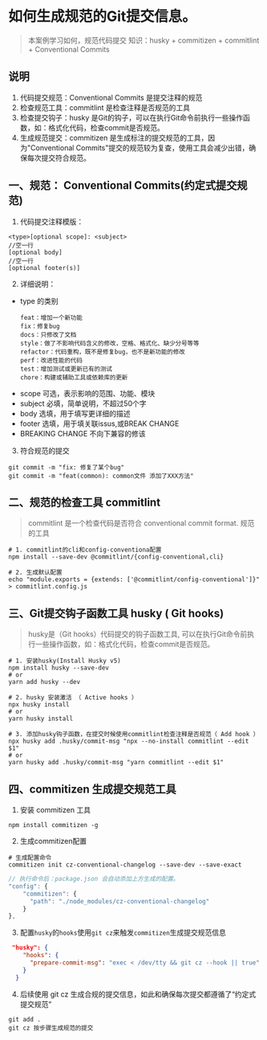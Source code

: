 

# 如何生成规范的Git提交信息。
> 本案例学习如何，规范代码提交
知识：husky + commitizen + commitlint + Conventional Commits 

## 说明
1. 代码提交规范：Conventional Commits 是提交注释的规范
2. 检查规范工具：commitlint 是检查注释是否规范的工具
3. 检查提交钩子：husky 是Git的钩子，可以在执行Git命令前执行一些操作函数，如：格式化代码，检查commit是否规范。
4. 生成规范提交：commitizen 是生成标注的提交规范的工具，因为"Conventional Commits"提交的规范较为复查，使用工具会减少出错，确保每次提交符合规范。

## 一、规范： Conventional Commits(约定式提交规范)

1. 代码提交注释模版：
```shell
<type>[optional scope]: <subject>
//空一行
[optional body]
//空一行
[optional footer(s)]
```
2. 详细说明：
* type 的类别
    ```shell
    feat：增加一个新功能
    fix：修复bug
    docs：只修改了文档
    style：做了不影响代码含义的修改，空格、格式化、缺少分号等等
    refactor：代码重构，既不是修复bug，也不是新功能的修改
    perf：改进性能的代码
    test：增加测试或更新已有的测试
    chore：构建或辅助工具或依赖库的更新
    ```
* scope 可选，表示影响的范围、功能、模块
* subject 必填，简单说明，不超过50个字
* body 选填，用于填写更详细的描述
* footer 选填，用于填关联issus,或BREAK CHANGE
* BREAKING CHANGE 不向下兼容的修该

3. 符合规范的提交
```shell
git commit -m "fix: 修复了某个bug"
git commit -m "feat(common): common文件 添加了XXX方法"
```


## 二、规范的检查工具 commitlint

> commitlint 是一个检查代码是否符合  conventional commit format. 规范的工具

```shell
# 1. commitlint的cli和config-conventiona配置
npm install --save-dev @commitlint/{config-conventional,cli}

# 2. 生成默认配置
echo "module.exports = {extends: ['@commitlint/config-conventional']}" > commitlint.config.js
```


## 三、Git提交钩子函数工具 husky ( Git hooks)

> husky是（Git hooks）代码提交的钩子函数工具, 可以在执行Git命令前执行一些操作函数，如：格式化代码，检查commit是否规范。

```shell
# 1. 安装husky(Install Husky v5)
npm install husky --save-dev
# or
yarn add husky --dev

# 2. husky 安装激活 （ Active hooks ）
npx husky install
# or
yarn husky install

# 3. 添加husky钩子函数，在提交时候使用commitlint检查注释是否规范（ Add hook ）
npx husky add .husky/commit-msg "npx --no-install commitlint --edit $1"
# or
yarn husky add .husky/commit-msg "yarn commitlint --edit $1"
```
 
 ## 四、commitizen 生成提交规范工具
 1. 安装 commitizen 工具

 ```shell
 npm install commitizen -g
 ```

2. 生成commitizen配置

```shell
# 生成配置命令
commitizen init cz-conventional-changelog --save-dev --save-exact
```
```js
// 执行命令后：package.json 会自动添加上方生成的配置。
"config": {
    "commitizen": {
      "path": "./node_modules/cz-conventional-changelog"
    }
},
```

3. 配置`husky`的`hooks`使用`git cz`来触发`commitizen`生成提交规范信息

```json
 "husky": {
    "hooks": {
      "prepare-commit-msg": "exec < /dev/tty && git cz --hook || true"
    }
  }
```

4. 后续使用 git cz 生成合规的提交信息，如此和确保每次提交都遵循了“约定式提交规范”
```
git add .
git cz 按步骤生成规范的提交
```





